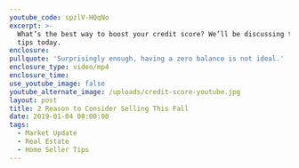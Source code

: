 ```yaml
---
youtube_code: spzlV-HQqNo
excerpt: >-
  What’s the best way to boost your credit score? We’ll be discussing two great
  tips today.
enclosure:
pullquote: 'Surprisingly enough, having a zero balance is not ideal.'
enclosure_type: video/mp4
enclosure_time:
use_youtube_image: false
youtube_alternate_image: /uploads/credit-score-youtube.jpg
layout: post
title: 2 Reason to Consider Selling This Fall
date: 2019-01-04 00:00:00
tags:
  - Market Update
  - Real Estate
  - Home Seller Tips
---
```

